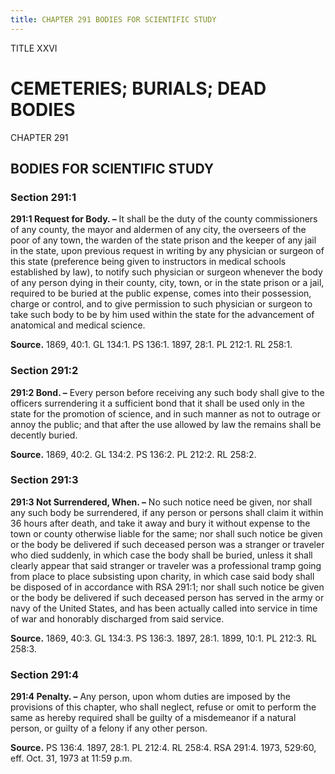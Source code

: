 ```yaml
---
title: CHAPTER 291 BODIES FOR SCIENTIFIC STUDY
---
```


TITLE XXVI
                                             
CEMETERIES; BURIALS; DEAD BODIES
================================

CHAPTER 291
                                             
BODIES FOR SCIENTIFIC STUDY
---------------------------

### Section 291:1

 **291:1 Request for Body. –** It shall be the duty of the county
commissioners of any county, the mayor and aldermen of any city, the
overseers of the poor of any town, the warden of the state prison and
the keeper of any jail in the state, upon previous request in writing by
any physician or surgeon of this state (preference being given to
instructors in medical schools established by law), to notify such
physician or surgeon whenever the body of any person dying in their
county, city, town, or in the state prison or a jail, required to be
buried at the public expense, comes into their possession, charge or
control, and to give permission to such physician or surgeon to take
such body to be by him used within the state for the advancement of
anatomical and medical science.

**Source.** 1869, 40:1. GL 134:1. PS 136:1. 1897, 28:1. PL 212:1. RL
258:1.

### Section 291:2

 **291:2 Bond. –** Every person before receiving any such body shall
give to the officers surrendering it a sufficient bond that it shall be
used only in the state for the promotion of science, and in such manner
as not to outrage or annoy the public; and that after the use allowed by
law the remains shall be decently buried.

**Source.** 1869, 40:2. GL 134:2. PS 136:2. PL 212:2. RL 258:2.

### Section 291:3

 **291:3 Not Surrendered, When. –** No such notice need be given, nor
shall any such body be surrendered, if any person or persons shall claim
it within 36 hours after death, and take it away and bury it without
expense to the town or county otherwise liable for the same; nor shall
such notice be given or the body be delivered if such deceased person
was a stranger or traveler who died suddenly, in which case the body
shall be buried, unless it shall clearly appear that said stranger or
traveler was a professional tramp going from place to place subsisting
upon charity, in which case said body shall be disposed of in accordance
with RSA 291:1; nor shall such notice be given or the body be delivered
if such deceased person has served in the army or navy of the United
States, and has been actually called into service in time of war and
honorably discharged from said service.

**Source.** 1869, 40:3. GL 134:3. PS 136:3. 1897, 28:1. 1899, 10:1. PL
212:3. RL 258:3.

### Section 291:4

 **291:4 Penalty. –** Any person, upon whom duties are imposed by the
provisions of this chapter, who shall neglect, refuse or omit to perform
the same as hereby required shall be guilty of a misdemeanor if a
natural person, or guilty of a felony if any other person.

**Source.** PS 136:4. 1897, 28:1. PL 212:4. RL 258:4. RSA 291:4. 1973,
529:60, eff. Oct. 31, 1973 at 11:59 p.m.
